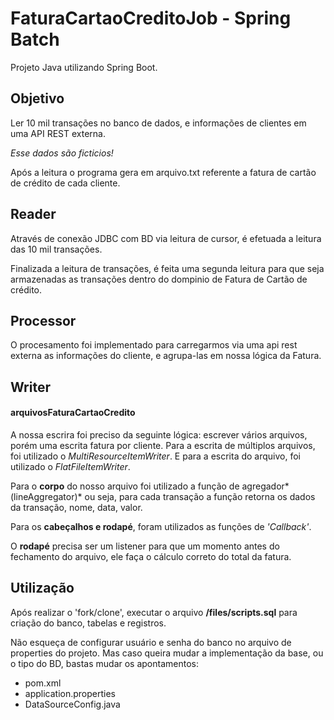 # FaturaCartaoCreditoJob - Spring Batch
Projeto Java utilizando Spring Boot.

## Objetivo
Ler 10 mil transações no banco de dados, e informações de clientes em uma API REST externa.

*Esse dados são ficticios!*

Após a leitura o programa gera em arquivo.txt referente a fatura de cartão de crédito de cada cliente.

## Reader
Através de conexão JDBC com BD via leitura de cursor, é efetuada a leitura das 10 mil transações.

Finalizada a leitura de transações, é feita uma segunda leitura para que seja armazenadas as transações dentro do dompinio de Fatura de Cartão de crédito.

## Processor
O procesamento foi implementado para carregarmos via uma api rest externa as informações do cliente, e agrupa-las em nossa lógica da Fatura.

## Writer
#### arquivosFaturaCartaoCredito
A nossa escrira foi preciso da seguinte lógica: escrever vários arquivos, porém uma escrita fatura por cliente.
Para a escrita de múltiplos arquivos, foi utilizado o *MultiResourceItemWriter*.
E para a escrita do arquivo, foi utilizado o *FlatFileItemWriter*.

Para o __corpo__ do nosso arquivo foi utilizado a função de agregador*(lineAggregator)* ou seja, para cada transação a função retorna os dados da transação, nome, data, valor.

Para os __cabeçalhos e rodapé__, foram utilizados as funções de *'Callback'*.

O __rodapé__ precisa ser um listener para que um momento antes do fechamento do arquivo, ele faça o cálculo correto do total da fatura.


## Utilização
Após realizar o 'fork/clone', executar o arquivo __/files/scripts.sql__ para criação do banco, tabelas e registros.

Não esqueça de configurar usuário e senha do banco no arquivo de properties do projeto.
Mas caso queira mudar a implementação da base, ou o tipo do BD, bastas mudar os apontamentos:
- pom.xml
- application.properties
- DataSourceConfig.java


